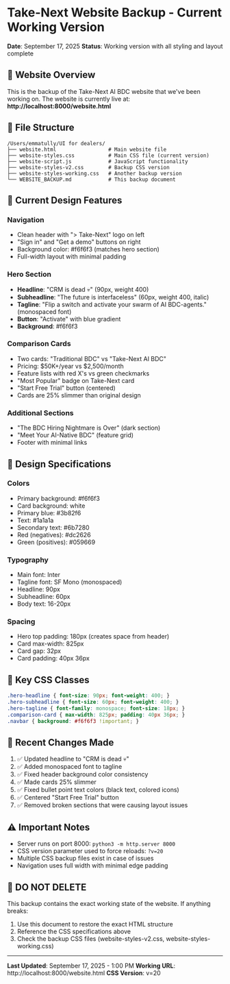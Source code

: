 # Take-Next Website Backup - Current Working Version

**Date**: September 17, 2025
**Status**: Working version with all styling and layout complete

## 🚀 Website Overview

This is the backup of the Take-Next AI BDC website that we've been working on. The website is currently live at:
**http://localhost:8000/website.html**

## 📁 File Structure

```
/Users/emmatully/UI for dealers/
├── website.html                 # Main website file
├── website-styles.css           # Main CSS file (current version)
├── website-script.js            # JavaScript functionality
├── website-styles-v2.css        # Backup CSS version
├── website-styles-working.css   # Another backup version
└── WEBSITE_BACKUP.md            # This backup document
```

## 🎯 Current Design Features

### **Navigation**
- Clean header with "> Take-Next" logo on left
- "Sign in" and "Get a demo" buttons on right
- Background color: #f6f6f3 (matches hero section)
- Full-width layout with minimal padding

### **Hero Section**
- **Headline**: "CRM is dead 💀" (90px, weight 400)
- **Subheadline**: "The future is interfaceless" (60px, weight 400, italic)
- **Tagline**: "Flip a switch and activate your swarm of AI BDC-agents." (monospaced font)
- **Button**: "Activate" with blue gradient
- **Background**: #f6f6f3

### **Comparison Cards**
- Two cards: "Traditional BDC" vs "Take-Next AI BDC"
- Pricing: $50K+/year vs $2,500/month
- Feature lists with red X's vs green checkmarks
- "Most Popular" badge on Take-Next card
- "Start Free Trial" button (centered)
- Cards are 25% slimmer than original design

### **Additional Sections**
- "The BDC Hiring Nightmare is Over" (dark section)
- "Meet Your AI-Native BDC" (feature grid)
- Footer with minimal links

## 🎨 Design Specifications

### **Colors**
- Primary background: #f6f6f3
- Card background: white
- Primary blue: #3b82f6
- Text: #1a1a1a
- Secondary text: #6b7280
- Red (negatives): #dc2626
- Green (positives): #059669

### **Typography**
- Main font: Inter
- Tagline font: SF Mono (monospaced)
- Headline: 90px
- Subheadline: 60px
- Body text: 16-20px

### **Spacing**
- Hero top padding: 180px (creates space from header)
- Card max-width: 825px
- Card gap: 32px
- Card padding: 40px 36px

## 🔧 Key CSS Classes

```css
.hero-headline { font-size: 90px; font-weight: 400; }
.hero-subheadline { font-size: 60px; font-weight: 400; }
.hero-tagline { font-family: monospace; font-size: 18px; }
.comparison-card { max-width: 825px; padding: 40px 36px; }
.navbar { background: #f6f6f3 !important; }
```

## 📝 Recent Changes Made

1. ✅ Updated headline to "CRM is dead 💀"
2. ✅ Added monospaced font to tagline
3. ✅ Fixed header background color consistency
4. ✅ Made cards 25% slimmer
5. ✅ Fixed bullet point text colors (black text, colored icons)
6. ✅ Centered "Start Free Trial" button
7. ✅ Removed broken sections that were causing layout issues

## ⚠️ Important Notes

- Server runs on port 8000: `python3 -m http.server 8000`
- CSS version parameter used to force reloads: `?v=20`
- Multiple CSS backup files exist in case of issues
- Navigation uses full width with minimal edge padding

## 🚨 DO NOT DELETE

This backup contains the exact working state of the website. If anything breaks:
1. Use this document to restore the exact HTML structure
2. Reference the CSS specifications above
3. Check the backup CSS files (website-styles-v2.css, website-styles-working.css)

---

**Last Updated**: September 17, 2025 - 1:00 PM
**Working URL**: http://localhost:8000/website.html
**CSS Version**: v=20
